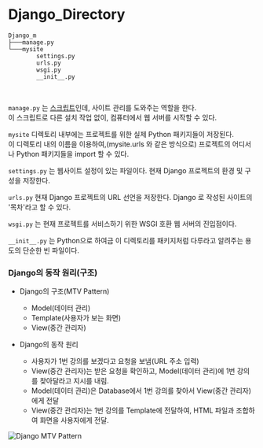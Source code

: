 # Django_Directory

```
Django_m
├───manage.py
└───mysite
        settings.py
        urls.py
        wsgi.py
        __init__.py
```

<br>

`manage.py` 는 [스크립트]()인데, 사이트 관리를 도와주는 역할을 한다.<br>
이 스크립트로 다른 설치 작업 없이, 컴퓨터에서 웹 서버를 시작할 수 있다.

`mysite` 디렉토리 내부에는 프로젝트를 위한 실제 Python 패키지들이 저장된다. <br>이 디렉토리 내의 이름을 이용하여,(mysite.urls 와 같은 방식으로) 프로젝트의 어디서나 Python 패키지들을 import 할 수 있다.

`settings.py` 는 웹사이트 설정이 있는 파일이다. 현재 Django 프로젝트의 환경 및 구성을 저장한다.

`urls.py` 현재 Django 프로젝트의 URL 선언을 저장한다. Django 로 작성된 사이트의 '목차'라고 할 수 있다.

`wsgi.py` 는 현재 프로젝트를 서비스하기 위한 WSGI 호환 웹 서버의 진입점이다.

`__init__.py` 는 Python으로 하여금 이 디렉토리를 패키지처럼 다루라고 알려주는 용도의 단순한 빈 파일이다.

### Django의 동작 원리(구조)

- Django의 구조(MTV Pattern)
    - Model(데이터 관리)
    - Template(사용자가 보는 화면)
    - View(중간 관리자)
    
- Django의 동작 원리
    - 사용자가 1번 강의를 보겠다고 요청을 보냄(URL 주소 입력)
    - View(중간 관리자)는 받은 요청을 확인하고, Model(데이터 관리)에 1번 강의를 찾아달라고 지시를 내림.
    - Model(데이터 관리)은 Database에서 1번 강의를 찾아서 View(중간 관리자)에게 전달
    - View(중간 관리자)는 1번 강의를 Template에 전달하여, HTML 파일과 조합하여 화면을 사용자에게 전달.
    
![Django MTV Pattern](https://i.imgur.com/7wc39KX.png)

    
